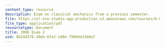 ```yaml
---
content_type: resource
description: Exam on classical mechanics from a previous semester.
file: https://ol-ocw-studio-app-production.s3.amazonaws.com/courses/8-012-physics-i-classical-mechanics-fall-2008/9b24d37620eb6fe21d04f9094e310da7_2006_quiz2.pdf
file_type: application/pdf
resourcetype: Document
title: 2006 Exam 2
uid: 9b24d376-20eb-6fe2-1d04-f9094e310da7
---
```

